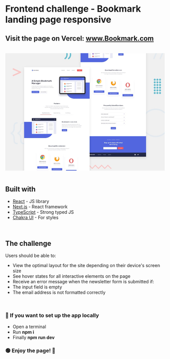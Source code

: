 <h1> Frontend challenge - Bookmark landing page responsive</h1>

<h2 > Visit the page on Vercel:  <a href="https://bookmark-landing-phi.vercel.app/" target="_blank"> www.Bookmark.com </a> </h2>

<br/> 
    <div  style="display: flex; justify-content: center">
        <img src="./assets/cover3.jpg" alt="Headline"/>
    </div>

<br/>

## Built with

- [React](https://reactjs.org/) - JS library
- [Next.js](https://nextjs.org/) - React framework
- [TypeScript](https://www.typescriptlang.org/) - Strong typed JS
- [Chakra UI](https://chakra-ui.com/) - For styles

<br/>

## The challenge

Users should be able to:

- View the optimal layout for the site depending on their device's screen size
- See hover states for all interactive elements on the page
- Receive an error message when the newsletter form is submitted if:
- The input field is empty
- The email address is not formatted correctly
  
<br/>

<h3> 🔵 If you want to set up the app locally</h3>
<ul>
    <li >Open a terminal </li>
    <li>Run <b>npm i</b></li>
    <li>Finally <b>npm run dev</b></li>
</ul>
    <h3>🟢 Enjoy the page! 💖</h3>
</div>
</div>
